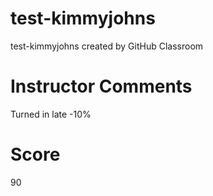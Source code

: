 # test-kimmyjohns
test-kimmyjohns created by GitHub Classroom

# Instructor Comments
Turned in late  -10%
# Score
90
